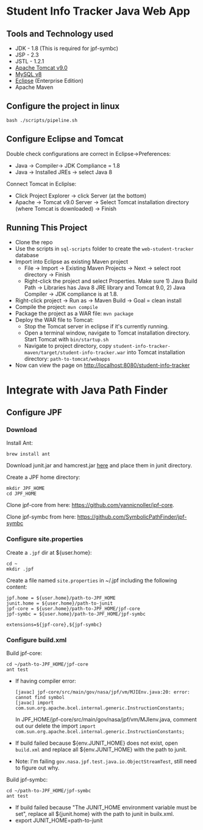 # Student Info Tracker Java Web App

## Tools and Technology used
* JDK - 1.8 (This is required for jpf-symbc)
* JSP - 2.3
* JSTL - 1.2.1
* [Apache Tomcat v9.0](https://tomcat.apache.org/download-90.cgi)
* [MySQL v8](https://dev.mysql.com/downloads/mysql/)
* [Eclipse](https://www.eclipse.org/downloads/) (Enterprise Edition)
* Apache Maven

## Configure the project in linux
```
bash ./scripts/pipeline.sh
```

## Configure Eclipse and Tomcat
Double check configurations are correct in Eclipse->Preferences:
* Java -> Compiler-> JDK Compliance = 1.8
* Java -> Installed JREs -> select Java 8

Connect Tomcat in Ecliplse:
* Click Project Explorer -> click Server (at the bottom)
* Apache -> Tomcat v9.0 Server -> Select Tomcat installation directory (where Tomcat is downloaded) -> Finish

## Running This Project
* Clone the repo
* Use the scripts in `sql-scripts` folder to create the `web-student-tracker` database
* Import into Eclipse as existing Maven project
  * File -> Import -> Existing Maven Projects -> Next -> select root directory -> Finish
  * Right-click the project and select Properties. Make sure 1) Java Build Path -> Libraries has Java 8 JRE library and Tomcat 9.0, 2) Java Compiler -> JDK compliance is at 1.8.
* Right-click project -> Run as -> Maven Build -> Goal = clean install
* Compile the project: `mvn compile`
* Package the project as a WAR file: `mvn package`
* Deploy the WAR file to Tomcat: 
  * Stop the Tomcat server in eclipse if it's currently running.
  * Open a terminal window, navigate to Tomcat installation directory. Start Tomcat with `bin/startup.sh`
  * Navigate to project directory, copy `student-info-tracker-maven/target/student-info-tracker.war` into Tomcat installation directory: `path-to-tomcat/webapps`
* Now can view the page on [http://localhost:8080/student-info-tracker](http://localhost:8080/student-info-tracker)

# Integrate with Java Path Finder
## Configure JPF
### Download
Install Ant:
```
brew install ant
```

Download junit.jar and hamcrest.jar [here](https://github.com/junit-team/junit4/wiki/Download-and-Install) and place them in junit directory.

Create a JPF home directory:
```
mkdir JPF_HOME
cd JPF_HOME
```
Clone jpf-core from here: https://github.com/yannicnoller/jpf-core.

Clone jpf-symbc from here: https://github.com/SymbolicPathFinder/jpf-symbc

### Configure site.properties
Create a `.jpf` dir at ${user.home}:
```
cd ~
mkdir .jpf
```
Create a file named `site.properties` in ~/.jpf including the following content:
```
jpf.home = ${user.home}/path-to-JPF_HOME
junit.home = ${user.home}/path-to-junit
jpf-core = ${user.home}/path-to-JPF_HOME/jpf-core
jpf-symbc = ${user.home}/path-to-JPF_HOME/jpf-symbc

extensions=${jpf-core},${jpf-symbc}
```

### Configure build.xml
Build jpf-core:
```
cd ~/path-to-JPF_HOME/jpf-core
ant test
```
* If having compiler error: 
  ```
  [javac] jpf-core/src/main/gov/nasa/jpf/vm/MJIEnv.java:20: error: cannot find symbol
  [javac] import com.sun.org.apache.bcel.internal.generic.InstructionConstants;
  ```
  In JPF_HOME/jpf-core/src/main/gov/nasa/jpf/vm/MJIenv.java, comment out our delete the import 
  `import com.sun.org.apache.bcel.internal.generic.InstructionConstants;` 

* If build failed because ${env.JUNIT_HOME} does not exist, open `build.xml` and replace all ${env.JUNIT_HOME} with the path to junit.

* Note: I'm failing `gov.nasa.jpf.test.java.io.ObjectStreamTest`, still need to figure out why.

Build jpf-symbc:
```
cd ~/path-to-JPF_HOME/jpf-symbc
ant test
```
* If build failed because "The JUNIT_HOME environment variable must be set", replace all ${junit.home} with the path to junit in builx.xml.
* export JUNIT_HOME=path-to-junit
